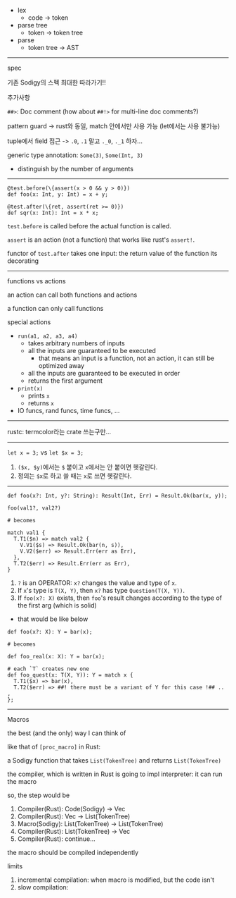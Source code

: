 - lex
  - code -> token
- parse tree
  - token -> token tree
- parse
  - token tree -> AST

---

spec

기존 Sodigy의 스펙 최대한 따라가기!!

추가사항

`##>`: Doc comment (how about `##!>` for multi-line doc comments?)

pattern guard -> rust와 동일, match 안에서만 사용 가능 (let에서는 사용 불가능)

tuple에서 field 접근 -> `.0`, `.1` 말고 `._0`, `._1` 하자...

generic type annotation: `Some(3)`, `Some(Int, 3)`
  - distinguish by the number of arguments

---

```
@test.before(\{assert(x > 0 && y > 0)})
def foo(x: Int, y: Int) = x + y;

@test.after(\{ret, assert(ret >= 0)})
def sqr(x: Int): Int = x * x;
```

`test.before` is called before the actual function is called.

`assert` is an action (not a function) that works like rust's `assert!`.

functor of `test.after` takes one input: the return value of the function its decorating

---

functions vs actions

an action can call both functions and actions

a function can only call functions

special actions

- `run(a1, a2, a3, a4)`
  - takes arbitrary numbers of inputs
  - all the inputs are guaranteed to be executed
    - that means an input is a function, not an action, it can still be optimized away
  - all the inputs are guaranteed to be executed in order
  - returns the first argument
- `print(x)`
  - prints `x`
  - returns `x`
- IO funcs, rand funcs, time funcs, ...

---

rustc: termcolor라는 crate 쓰는구만...

---

`let x = 3;` vs `let $x = 3;`

1. `($x, $y)`에서는 `$` 붙이고 `x`에서는 안 붙이면 헷갈린다.
2. 정의는 `$x`로 하고 쓸 때는 `x`로 쓰면 헷갈린다.

---

```
def foo(x?: Int, y?: String): Result(Int, Err) = Result.Ok(bar(x, y));
```

```
foo(val1?, val2?)

# becomes

match val1 {
  T.T1($n) => match val2 {
    V.V1($s) => Result.Ok(bar(n, s)),
    V.V2($err) => Result.Err(err as Err),
  },
  T.T2($err) => Result.Err(err as Err),
}
```

1. `?` is an OPERATOR: `x?` changes the value and type of `x`.
2. If `x`'s type is `T(X, Y)`, then `x?` has type `Question(T(X, Y))`.
3. If `foo(x?: X)` exists, then `foo`'s result changes according to the type of the first arg (which is solid)
  - that would be like below

```
def foo(x?: X): Y = bar(x);

# becomes

def foo_real(x: X): Y = bar(x);

# each `T` creates new one
def foo_quest(x: T(X, Y)): Y = match x {
  T.T1($x) => bar(x),
  T.T2($err) => ##! there must be a variant of Y for this case !## .. ,
};
```

---

Macros

the best (and the only) way I can think of

like that of `[proc_macro]` in Rust:

a Sodigy function that takes `List(TokenTree)` and returns `List(TokenTree)`

the compiler, which is written in Rust is going to impl interpreter: it can run the macro

so, the step would be

1. Compiler(Rust): Code(Sodigy) -> Vec<TokenTree>
2. Compiler(Rust): Vec<TokenTree> -> List(TokenTree)
3. Macro(Sodigy): List(TokenTree) -> List(TokenTree)
4. Compiler(Rust): List(TokenTree) -> Vec<TokenTree>
5. Compiler(Rust): continue...

the macro should be compiled independently

limits

1. incremental compilation: when macro is modified, but the code isn't
2. slow compilation: 
